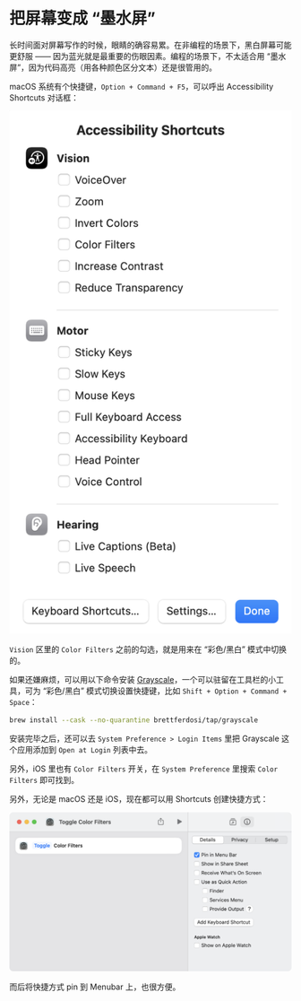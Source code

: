 # 把屏幕变成 “墨水屏”

长时间面对屏幕写作的时候，眼睛的确容易累。在非编程的场景下，黑白屏幕可能更舒服 —— 因为蓝光就是最重要的伤眼因素。编程的场景下，不太适合用 “墨水屏”，因为代码高亮（用各种颜色区分文本）还是很管用的。

macOS 系统有个快捷键，`Option + Command + F5`，可以呼出 Accessibility Shortcuts 对话框：

![](images/accessibility-shortcuts.png)

`Vision` 区里的 `Color Filters` 之前的勾选，就是用来在 “彩色/黑白” 模式中切换的。

如果还嫌麻烦，可以用以下命令安装 [Grayscale](https://github.com/brettferdosi/grayscale)，一个可以驻留在工具栏的小工具，可为 “彩色/黑白” 模式切换设置快捷键，比如 `Shift + Option + Command + Space`：

```bash
brew install --cask --no-quarantine brettferdosi/tap/grayscale
```

安装完毕之后，还可以去 `System Preference > Login Items` 里把 Grayscale 这个应用添加到 `Open at Login` 列表中去。

另外，iOS 里也有 `Color Filters` 开关，在 `System Preference` 里搜索 `Color Filters` 即可找到。

另外，无论是 macOS 还是 iOS，现在都可以用 Shortcuts 创建快捷方式：

![](images/toggle-color-filters.png)

而后将快捷方式 pin 到 Menubar 上，也很方便。